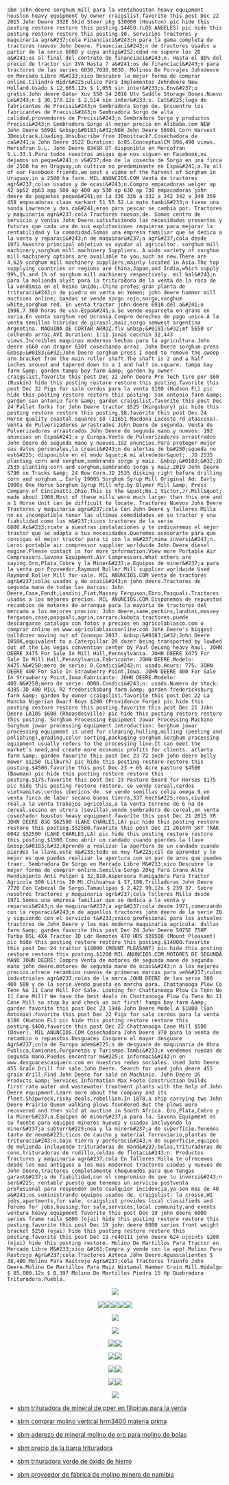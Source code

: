 
```
sbm john deere sorghum mill para la ventahouston heavy equipment houston heavy equipment by owner craigslist.favorite this post Dec 22 2015 John Deere 332E Skid Steer pkg $30000 (Houston) pic hide this posting restore restore this posting.$4450.(LOS ANGELES) pic hide this posting restore restore this posting.$0. Servicios Tractores y maquinaria agr&#237;cola Financiaci&#243;n para la gama completa de tractores nuevos John Deere. Financiaci&#243;n de tractores usados a partir de la serie 6000 y cuya antig&#252;edad no supere los 20 a&#241;os al final del contrato de financiaci&#243;n. Hasta el 80% del precio de tractor sin IVA Hasta 7 a&#241;os de financiaci&#243;n para tractores de las series 6030,7030,8030. Molinos De Forrajes Johndeere en Mercado Libre M&#233;xico Descubre la mejor forma de comprar online.Cilindro Hidr&#225;ulico Para Implementos Johndeere New Holland.Usado $ 12,665.12x $ 1,055 sin inter&#233;s.Env&#237;o gratis.John deere Gator Xuv 550 S4 2016 Utv Saddle Storage Boxes.Nuevo Le&#243;n $ 30,170.12x $ 2,514 sin inter&#233;s. Cat&#225;logo de fabricantes de Precisi&#243;n Sembradora Sorgo de. Encuentre los fabricantes de Precisi&#243;n Sembradora Sorgo de alta calidad,proveedores de Precisi&#243;n Sembradora Sorgo y productos Precisi&#243;n Sembradora Sorgo al mejor precio en Alibaba.com NEW John Deere S690i &nbsp;&#0183;&#32;NEW John Deere S690i Corn Harvest JDmoitrack.Loading.Unsubscribe from JDmoitrack?.Cosechadora de ca&#241;a John Deere 3522 Duration: 6:05.ConceptualCM 896,490 views. Mercofran S.L. John Deere 8345R DT disponible en Mercofran S.L.33.1.Para todos nuestros amigos que nos siguen en Facebook,os dejamos un peque&#241;o v&#237;deo de la cosecha de Sorgo en una finca de 2500 ha en Uruguay,un cultivo no predominante en Espa&#241;a.To all of our Facebook friends,we post a video of the harvest of Sorghum in Uruguay,in a 2500 ha farm. MIL ANUNCIOS.COM Venta de tractores agr&#237;colas usados y de ocasi&#243;n.Compro empacadoras welger ap 42 ap52 ap63 app 500 ap 400 ap 530 ap 630 ap 730 empacadoras john deere de paquetes peque&#241;os la 336 336 a 332 a 342 342 a 349 359 459 empacadoras claas markant 51 55 52.La moto tambi&#233;n tiene una sonda Lawrence y dos ca&#241;eros para pescar se cambia por. Tractores y maquinaria agr&#237;cola Tractores nuevos,de. Somos centro de servicio y ventas John Deere.satisfaciendo las necesidades presentes y futuras que cada una de sus explotaciones requieran para mejorar la rentabilidad y la comodidad.Somos una empresa familiar que se dedica a la venta y reparaci&#243;n de maquinar&#237;a agr&#237;cola desde 1971.Nuestro principal objetivo es ayudar al agricultor. sorghum mill machinery,sorghum mill machinery Suppliers. A wide variety of sorghum mill machinery options are available to you,such as new.There are 4,625 sorghum mill machinery suppliers,mainly located in Asia.The top supplying countries or regions are China,Japan,and India,which supply 99%,1%,and 1% of sorghum mill machinery respectively. mil bal&#243;n para la molienda alyst para la trituradora de la venta de la roca de la vendimia en el Reino Unido;.China profes gran planta de trituraci&#243;n de piedra en venta en Yemen; john deere hammer mill auctions online; bandas se vende sorgo rojo,sorgo,sorghum white,sorghum red. En venta tractor john deere 6910 del a&#241;o 1998,7.300 horas de uso.Espa&#241;a.Se vende esparceta en grano en soria.En venta sorghum red Ucrania.Compro derechos de pago unico.A la venta semillas hibridas de girasol,maiz,sorgo semwest argentina Argentina. MAQUINA DE CORTAR ARROZ.flv &nbsp;&#0183;&#32;mf 5650 sr colhendo arroz.AVI Duration: 1:11.jonas cecchin 32,443 views.Increibles maquinas modernas hechas para la agricultura.John deere s660 con draper 630f cosechando arroz. John Deere sorghum press &nbsp;&#0183;&#32;John Deere sorghum press I need to remove the sweep arm bracket from the main roller shaft.The shaft is 2 and a half inches around and tapered down to a 1 and half in.square. tampa bay farm &amp; garden tampa bay farm &amp; garden by owner craigslist.favorite this post Dec 22 John Deere Pro Tech tire per $60 (Ruskin) hide this posting restore restore this posting.favorite this post Dec 22 Pigs for sale cerdos para la venta $180 (Hudson FL) pic hide this posting restore restore this posting. san antonio farm &amp; garden san antonio farm &amp; garden craigslist.favorite this post Dec 24 Pallet forks for John Deere tractor $525 (Kingsbury) pic hide this posting restore restore this posting.$8.favorite this post Dec 24 Horse quality coastal squares $8 (11651 Macdona Lacoste rd atascosa). Venta de Pulverizadores arrastrados John Deere de segunda. Venta de Pulverizadores arrastrados John Deere de segunda mano y nuevos: 192 anuncios en Espa&#241;a y Europa.Venta de Pulverizadores arrastrados John Deere de segunda mano y nuevos.192 anuncios.Para proteger mejor sus datos personales,la creaci&#243;n de alertas de b&#250;squeda no est&#225; disponible en el modo &quot;A mi alrededor&quot;. JD 2535 planting corn and sorghum,sembrando sorgo y maiz. &nbsp;&#0183;&#32;JD 2535 planting corn and sorghum,sembrando sorgo y maiz.2019 John Deere S790 on Tracks &amp; 24 Row Corn.JD 2535 disking right before drilling corn and sorghum … Early 1900S Sorghum Syrup Mill Original Ad: Early 1900s One Horse Sorghum Syrup Mill mfg.by Blymer Mill &amp; Press Company of Cincinatti,Ohio.This is the &quot;No.1 Victor,Jr.Mill&quot; made about 1900.Most of these mills were much larger than this one and a 1 Horse Unit can be difficult to locate. Tractores Nuevos John Deere Tractores y maquinaria agr&#237;cola Con John Deere y Talleres Milla no es incompatible tener las ultimas comodidades en su tractor y una fiabilidad como los m&#237;ticos tractores de la serie 6000.Ac&#233;rcate a nuestras instalaciones y te indicaremos el mejor tractor que se adapta a tus necesidades.Queremos asesorarte para que consigas el mejor tractor para ti con la m&#237;nima inversi&#243;n. Leroi portable air compressor supplier worldwide John Deere diesel engine.Please contact us for more information.View more Portable Air Compressors.Savona Equipment.Air Compressors.What others are saying.Oro,Plata,Cobre y la Miner&#237;a.Equipos de miner&#237;a para la venta por Proveedor.Raymond Roller Mill supplier worldwide Used Raymond Roller Mill for sale. MIL ANUNCIOS.COM Venta de tractores agr&#237;colas usados y de ocasi&#243;n john deere.Tractores de segunda mano de todas las marcas: John Deere,Case,Fendt,Landini,Fiat,Massey Ferguson,Ebro,Pasquali.Tractores usados a los mejores precios. MIL ANUNCIOS.COM Disponemos de repuestos recambios de motores de arranque para la mayoria de tractores del mercado a los mejores precios: John deere,same,perkins,landini,massey ferguson,case,pasquali,agria,carraro,kubota tractores.puede descargarse catalogo con fotos y precios en agricolablasco.com o comprar online en www.agricolablascoonline.com John Deere's biggest bulldozer moving out of Conexpo 2017. &nbsp;&#0183;&#32;John Deere 1050K,equivalent to a Caterpillar D9 dozer being transported by lowbed out of the Las Vegas convention center by Paul DeLong heavy haul. JOHN DEERE X475 For Sale In Mill Hall,Pennsylvania. JOHN DEERE X475 For Sale In Mill Hall,Pennsylvania.Fabricante: JOHN DEERE.Modelo: X475.N&#250;mero de serie: 0.Condici&#243;n: usado.Hours: 775. JOHN DEERE 400 For Sale In Strawberry Point,Iowa. JOHN DEERE 400 For Sale In Strawberry Point,Iowa.Fabricante: JOHN DEERE.Modelo: 400.N&#250;mero de serie: 0000.Condici&#243;n: usado.Numero de stock: 4385.JD 400 MILL R2 fredericksburg farm &amp; garden fredericksburg farm &amp; garden by owner craigslist.favorite this post Dec 22 La Mancha Nigerian Dwarf Boys $200 (Providence Forge) pic hide this posting restore restore this posting.favorite this post Dec 21 John Deere LA105 $600 (Rhoasdesville) pic hide this posting restore restore this posting. Sorghum Processing Equipment Jowar Processing Machine Sorghum jowar processing equipment introduction: Sorghum jowar processing equipment is used for cleaning,hulling,milling (peeling and polishing),grading,color sorting,packaging sorghum.Sorghum processing equipment usually refers to the processing line.It can meet the market’s need,and create more economic profits for clients. atlanta farm &amp; garden favorite this post Dec 23 72 inch john deere belly mower $1250 (Lilburn) pic hide this posting restore restore this posting.$4500.favorite this post Dec 23 + 65 Acre pasture $4500 (Bowman) pic hide this posting restore restore this posting.$175.favorite this post Dec 23 Pasture Board for Horses $175 pic hide this posting restore restore. se vende cereal,cerdos vietnamitas,cerdos ibericos de. se vende semillas colza omega 9,en venta finca de labor secano buena tierra,337 hect&#225;reas,ciudad real,a la venta trabajos agricolas,a la venta terreno de 6 ha de cereal,secano en utrera (sevilla),vendo sembradora de cereal,en venta cosechador houston heavy equipment favorite this post Dec 21 2015 YR JOHN DEERE 85G $62500 (LAKE CHARLES,LA) pic hide this posting restore restore this posting.$52500.favorite this post Dec 21 2014YR SKY TRAK 6042 $52500 (LAKE CHARLES,LA) pic hide this posting restore restore this posting.$1500 Como abrir un candado cuando pierdes la llave &nbsp;&#0183;&#32;Aprende a realizar la apertura de un candado cuando pierdes la llave,este m&#233;todo es muy f&#225;cil de aprender y lo mejor es que puedes realizar la apertura con un par de aros que puedes traer. Sembradora De Sorgo en Mercado Libre M&#233;xico Descubre la mejor forma de comprar online.Semilla Sorgo 20kg Para Grano Alto Rendimiento Anti Pulgon $ 32,810.Aspersora Fumigadora Para Tractor Agricola 500 Litros 10 Mt.Chihuahua $ 37,100.Trilladoras John Deere 7720 Con Cabezal De Sorgo.Tamaulipas $ 2,422 99.12x $ 239 37. Sobre nosotros Tractores y maquinaria agr&#237;cola Talleres Milla desde 1971.Somos una empresa familiar que se dedica a la venta y reparaci&#243;n de maquinar&#237;a agr&#237;cola desde 1971,comenzando con la reparaci&#243;n de aquellos tractores john deere de la serie 20 y siguiendo con el servicio t&#233;cnico profesional para los actuales tractores de John Deere y las mas moderna maquinaria agricola. dallas farm &amp; garden favorite this post Dec 24 John Deere 5075E 75HP Turbo DSL 4X4 Tractor JD Ldr Remotes 470 HRS $28500 (Mount Pleasant) pic hide this posting restore restore this posting.$14000.favorite this post Dec 24 tractor $14000 (MOUNT PLEASANT) pic hide this posting restore restore this posting.$1200 MIL ANUNCIOS.COM MOTORES DE SEGUNDA MANO JOHN DEERE: Compra Venta de motores de segunda mano de segunda mano john deere.motores de segunda mano de ocasi&#243;n a los mejores precios.ofrece recambios nuevos de primeras marcas para veh&#237;culos industriales agr&#237;colas de la marca JOHN DEERE de las serie 300 400 500 y de la serie.Vendo puesta en marcha para. Chattanooga Plow Co Tenn No 11 Cane Mill For Sale. Looking for Chattanooga Plow Co Tenn No 11 Cane Mill? We have the best deals on Chattanooga Plow Co Tenn No 11 Cane Mill so stop by and check us out first! tampa bay farm &amp; garden favorite this post Dec 23 1946 John Deere Model A $1800 (San Antonio).favorite this post Dec 22 Pigs for sale cerdos para la venta $180 (Hudson FL) pic hide this posting restore restore this posting.$400.favorite this post Dec 22 Chattanooga Cane Mill $500 (Dover). MIL ANUNCIOS.COM Cosechadora John Deere 970 para la venta de recambio o repuestos.Desguaces Casquero el mayor desguace Agr&#237;cola de Europa adem&#225;s de desguace de maquinaria de Obra Publica,Camiones,Furgonetas y Turismos.Tambi&#233;n vendemos ruedas de segunda mano.Puedes encontrar m&#225;s informaci&#243;n en www.desguacescasquero.com en nuestras redes sociales. Used John Deere 455 Grain Drill for sale.John Deere. Search for used john deere 455 grain drill.Find John Deere for sale on Machinio. John Deere US Products &amp; Services Information Max Foote Construction builds first rate water and wastewater treatment plants with the help of John Deere equipment.Learn more about the company and its fleet.Shipwreck,risky deals,rebellion.In 1878,a ship carrying two John Deere Prairie Queen walking plows foundered.But the plows were recovered and then sold at auction in South Africa. Oro,Plata,Cobre y la Miner&#237;a.Equipos de miner&#237;a para la. Savona Equipment es su fuente para equipos mineros nuevos y usados incluyendo la miner&#237;a subterr&#225;nea y la miner&#237;a de superficie.Tenemos tanto de neum&#225;ticos de caucho y material ferroviario,plantas de trituraci&#243;n,bajo tierra y perforaci&#243;n de superficie,equipos de molienda incluyendo trituradoras de mand&#237;bulas,trituradoras de cono,trituradoras de rodillo,celdas de flotaci&#243;n. Productos Tractores y maquinaria agr&#237;cola En Talleres Milla te ofrecemos desde los mas antiguos a los mas modernos tractores usados y nuevos de John Deere,tractores completamente chequeados para que tengas garant&#237;a de fiabilidad,con el compromiso de que tu inversi&#243;n ser&#225; rentable puesto que tenemos un servicio postventa profesional para responder ante cualquier incidencia,ya son mas de 40 a&#241;os suministrando equipos usados de. craigslist: la crosse,WI jobs,apartments,for sale. craigslist provides local classifieds and forums for jobs,housing,for sale,services,local community,and events ventura heavy equipment favorite this post Dec 19 john deere 6000 series frame rails $600 (ojai) hide this posting restore restore this posting.favorite this post Dec 19 john deere 6000 series front weight bracket $250 (ojai) hide this posting restore restore this posting.favorite this post Dec 19 re40111 john deere 624 ujoints $200 (ojai) hide this posting restore. Molino De Martillos Para Tractor en Mercado Libre M&#233;xico &#161;Compra y vende con la app!.Molino Para Rastrojo Agr&#237;cola Tractores Azteca John Deere.Aguascalientes $ 38,400.Molino Para Rastrojo Agr&#237;cola Tractores Triunfo John Deere.Molino De Martillos Para Maiz Nixtamal Hammer Grain Mill.Hidalgo $ 85,000.12x $ 8,397 Molino De Martillos Piedra 15 Hp Quebradora Trituradora.Puebla. 
```

<div align="center">

<a href="https://es-crusher.shibang-china.com/github&k=sbm+john+deere+sorghum+mill+para+la+venta"><img src="https://static.shibang-china.com/es/crusher/logo.jpg"></a>

<a href="https://es-crusher.shibang-china.com/github&k=sbm+john+deere+sorghum+mill+para+la+venta"><img src="https://static.shibang-china.com/es/crusher/index.jpg"></a><a href="https://es-crusher.shibang-china.com/material.htmlgithub&k=sbm+john+deere+sorghum+mill+para+la+venta"><img src="https://static.shibang-china.com/es/crusher/material.jpg"></a><a href="https://es-crusher.shibang-china.com/application.htmlgithub&k=sbm+john+deere+sorghum+mill+para+la+venta"><img src="https://static.shibang-china.com/es/crusher/application.jpg"></a><a href="https://es-crusher.shibang-china.com/aboutus.htmlgithub&k=sbm+john+deere+sorghum+mill+para+la+venta"><img src="https://static.shibang-china.com/es/crusher/aboutus.jpg"></a><a href="https://es-crusher.shibang-china.com/contact.htmlgithub&k=sbm+john+deere+sorghum+mill+para+la+venta"><img src="https://static.shibang-china.com/es/crusher/contact.jpg"></a>

<a href="https://es-crusher.shibang-china.com/github&k=sbm+john+deere+sorghum+mill+para+la+venta"><img src="https://static.shibang-china.com/es/crusher/banner.jpg"></a>

<a href="https://swt.shibang-china.com/github&k=sbm+john+deere+sorghum+mill+para+la+venta"><img src="https://static.shibang-china.com/es/crusher/text.jpg"></a>

<a href="https://swt.shibang-china.com/github&k=sbm+john+deere+sorghum+mill+para+la+venta"><img src="https://static.shibang-china.com/es/crusher/chat.jpg"></a><a href="https://es-crusher.shibang-china.com/contact.htmlgithub&k=sbm+john+deere+sorghum+mill+para+la+venta"><img src="https://static.shibang-china.com/es/crusher/message.jpg"></a>

<a href="https://es-crusher.shibang-china.com/products/pe.htmlgithub&k=sbm+john+deere+sorghum+mill+para+la+venta"><img src="https://static.shibang-china.com/es/crusher/pe.jpg"></a><a href="https://es-crusher.shibang-china.com/products/pf.htmlgithub&k=sbm+john+deere+sorghum+mill+para+la+venta"><img src="https://static.shibang-china.com/es/crusher/pf.jpg"></a>

<a href="https://es-crusher.shibang-china.com/products/hpt.htmlgithub&k=sbm+john+deere+sorghum+mill+para+la+venta"><img src="https://static.shibang-china.com/es/crusher/hpt.jpg"></a><a href="https://es-crusher.shibang-china.com/products/vsi.htmlgithub&k=sbm+john+deere+sorghum+mill+para+la+venta"><img src="https://static.shibang-china.com/es/crusher/vsi.jpg"></a>

<a href="https://es-crusher.shibang-china.com/products/klv.htmlgithub&k=sbm+john+deere+sorghum+mill+para+la+venta"><img src="https://static.shibang-china.com/es/crusher/klv.jpg"></a><a href="https://es-crusher.shibang-china.com/products/portable.htmlgithub&k=sbm+john+deere+sorghum+mill+para+la+venta"><img src="https://static.shibang-china.com/es/crusher/portable.jpg"></a>

<a href="https://swt.shibang-china.com/github&k=sbm+john+deere+sorghum+mill+para+la+venta"><img src="https://static.shibang-china.com/es/crusher/case.jpg"></a>

</div>


* [sbm trituradora de mineral de pper en filipinas para la venta](sbm%20trituradora%20de%20mineral%20de%20pper%20en%20filipinas%20para%20la%20venta.md)

* [sbm comprar molino vertical hrm3400 materia prima](sbm%20comprar%20molino%20vertical%20hrm3400%20materia%20prima.md)

* [sbm aderezo de mineral molino de oro para molino de bolas](sbm%20aderezo%20de%20mineral%20molino%20de%20oro%20para%20molino%20de%20bolas.md)

* [sbm precio de la barra trituradora](sbm%20precio%20de%20la%20barra%20trituradora.md)

* [sbm trituradora verde de óxido de hierro](sbm%20trituradora%20verde%20de%20%C3%B3xido%20de%20hierro.md)

* [sbm proveedor de fábrica de molino minero de namibia](sbm%20proveedor%20de%20f%C3%A1brica%20de%20molino%20minero%20de%20namibia.md)